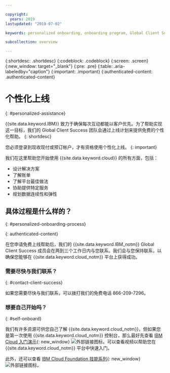```yaml
---

copyright:
  years: 2019
lastupdated: "2019-07-02"

keywords: personalized onboarding, onboarding program, Global Client Success

subcollection: overview

---
```


{:shortdesc: .shortdesc}
{:codeblock: .codeblock}
{:screen: .screen}
{:new_window: target="_blank"}
{:pre: .pre}
{:table: .aria-labeledby="caption"}
{:important: .important}
{:authenticated-content: .authenticated-content}


# 个性化上线
{: #personalized-assistance}

{{site.data.keyword.IBM}} 致力于确保每次互动都能以客户优先。为了帮助实现这一目标，我们的 Global Client Success 团队会通过上线计划来提供免费的个性化帮助。
{: shortdesc}

您必须登录到现收现付或预订帐户，才有资格使用个性化上线。
{: important}

我们在这里帮助您开始使用 {{site.data.keyword.cloud}} 的所有方面，包括： 
* 设计解决方案
* 了解账单
* 了解平台最佳做法
* 协助提供特定服务
* 规划数据连续性和弹性

## 具体过程是什么样的？
{: #personalized-onboarding-process}

<div class="onboarding-ub">
  <div class="ub-widget" style="display: flex;">
    <div ub-in-page="5cbe76490f72eb04484f31e8"></div>
  </div>
</div>
{: authenticated-content}

在您申请免费上线帮助后，我们的 {{site.data.keyword.IBM_notm}} Global Client Success 成员会在两到三个工作日内与您联系。我们会与您保持联系，以确保您能够在 {{site.data.keyword.cloud_notm}} 平台上获得成功。

### 需要尽快与我们联系？
{: #contact-client-success}

如果您需要尽快与我们联系，可以拨打我们的免费电话 866-209-7296。

### 想要自己开始吗？
{: #self-onboard}

我们有许多资源可供您自己了解 {{site.data.keyword.cloud_notm}}，但如果您是第一次使用 {{site.data.keyword.cloud_notm}} 控制台，那么最好先查看 [IBM Cloud 入门演示](https://register.gotowebinar.com/rt/5902701065204820738){: new_window} ![外部链接图标](../icons/launch-glyph.svg "外部链接图标")。可以查看视频以帮助您在 {{site.data.keyword.cloud_notm}} 平台中快速入门。  

此外，还可以查看 [IBM Cloud Foundation 技能系列](https://www.youtube.com/playlist?list=PLmesOgYt3nKCfsXqx-A5k1bP7t146U4rz){: new_window} ![外部链接图标](../icons/launch-glyph.svg "外部链接图标")。
